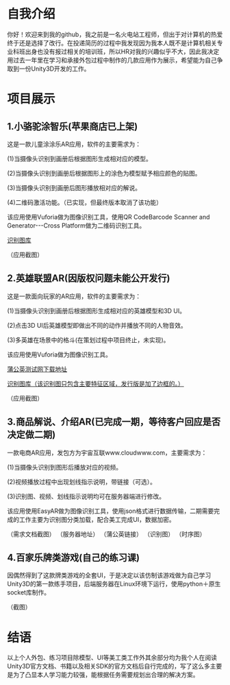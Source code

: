 # 自我介绍

你好！欢迎来到我的github，我之前是一名火电站工程师，但出于对计算机的热爱终于还是选择了改行。在投递简历的过程中我发现因为我本人既不是计算机相关专业科班出身也没有报过相关的培训班，所以HR对我的兴趣似乎不大，因此我决定用过去一年里在学习和承接外包过程中制作的几款应用作为展示，希望能为自己争取到一份Unity3D开发的工作。

# 项目展示

## 1.小骆驼涂智乐(苹果商店已上架)

这是一款儿童涂涂乐AR应用，软件的主要需求为：

(1)当摄像头识别到画册后根据图形生成相对应的模型。

(2)当摄像头识别到画册后根据图形上的涂色为模型赋予相应颜色的贴图。

(3)当摄像头识别到画册后图形播放相对应的解说。

(4)二维码激活功能。（已实现，但最终版本取消了该功能）

该应用使用Vuforia做为图像识别工具，使用QR CodeBarcode Scanner and Generator---Cross Platform做为二维码识别工具。

[识别图库](https://github.com/Jerrywyj/Learn-way/tree/master/Unity3D/2/CamelImageTarget)

（应用截图）

## 2.英雄联盟AR(因版权问题未能公开发行)

这是一款面向玩家的AR应用，软件的主要需求为：

(1)当摄像头识别到画册后根据图形生成相对应的英雄模型和3D UI。

(2)点击3D UI后英雄模型即做出不同的动作并播放不同的人物音效。

(3)多英雄在场景中的格斗(在策划过程中项目终止，未实现)。

该应用使用Vuforia做为图像识别工具。

[蒲公英测试网下载地址](https://www.pgyer.com/UJW1)

[识别图库（该识别图只包含主要特征区域，发行版是加了边框的。）](https://github.com/Jerrywyj/Learn-way/tree/master/Unity3D/2/LOLARImageTarget)

（应用截图）

## 3.商品解说、介绍AR(已完成一期，等待客户回应是否决定做二期)

一款电商AR应用，发包方为宇宙互联www.cloudwww.com，主要需求为：

(1)当摄像头识别到图形后播放对应的视频。

(2)视频播放过程中出现划线指示说明，带链接（可选）。

(3)识别图、视频、划线指示说明均可在服务器端进行修改。

该应用使用EasyAR做为图像识别工具，使用json格式进行数据传输，二期需要完成的工作主要为识别图分类加载，配合美工完成UI，数据加密。

（需求文档截图）
（服务器地址）
（蒲公英链接）
（识别图）
（时序图）

## 4.百家乐牌类游戏(自己的练习课)

因偶然得到了这款牌类游戏的全套UI，于是决定以该仿制该游戏做为自己学习Unity3D的第一款练手项目，后端服务器在Linux环境下运行，使用python＋原生socket库制作。

（截图）

# 结语

以上个人外包、练习项目除模型、UI等美工类工作外其余部分均为我个人在阅读Unity3D官方文档、书籍以及相关SDK的官方文档后自行完成的，写了这么多主要是为了凸显本人学习能力较强，能根据任务需要规划出合理的解决方案。

